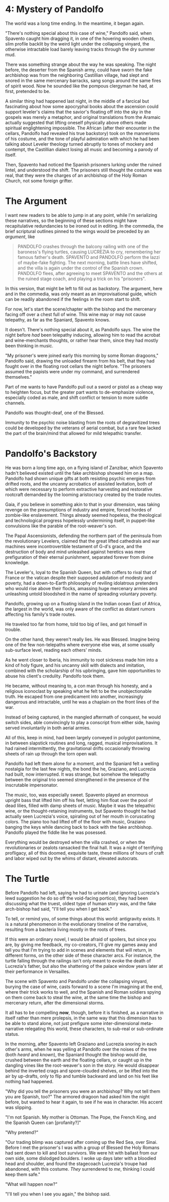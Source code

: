 # 4: Mystery of Pandolfo


<!--
argument:

Anchor or save point. 

Where dimensions overlap.

-->

The world was a long time ending. In the meantime, it began again.

"There's nothing special about this case of wine," Pandolfo said, when Spavento caught him dragging it, in one of the hovering wooden chests, slim profile backlit by the weird light under the collapsing vinyard, the otherwise intractable load barely leaving tracks through the dry summer mud.

There was something strange about the way he was speaking. The night before, the deserter from the Spanish army, could have sworn the fake archbishop was from the neighboring Castillian village, had slept and snored in the same mercenary barracks, sang songs around the same fires of spirit wood. Now he sounded like the pompous clergyman he had, at first, pretended to be. 

A similar thing had happened last night, in the middle of a farcical but fascinating about how some apocryphal books about the ascension could support leveler's claims that the savior's floating off into the sky in the gospels was merely a metaphor, and original translations from the Aramaic actually suggested that lifting oneself physically above others made spiritual englightening impossible. The African (after their encounter in the cellars, Pandolfo had revealed his true backstory) took on the mannerisms of his costume, and the tone of playful admiration with which he had been talking about Leveler theology turned abruptly to tones of mockery and contempt, the Castillian dialect losing all music and becoming a parody of itself.

Then, Spavento had noticed the Spanish prisoners lurking under the ruined lintel, and understood the shift. The prisoners still thought the costume was real, that they were the charges of an archbishop of the Holy Roman Church, not some foreign grifter. 

# The Argument

I want new readers to be able to jump in at any point, while I'm serializing these narratives, so the beginning of these sections might have recapitulative redundancies to be ironed out in editing. In the commedia, the brief scriptural outlines pinned to the wings would be preceded by an *argument*, like

> PANDOLFO crashes through the balcony railing with one of the baroness's flying turtles, causing LUCREZIA to cry, remembering her famous father's death. SPAVENTO and PANDOLFO perform the lazzi of maybe-fake fighting. The next morning, battle lines have shifted, and the villa is again under the control of the Spanish crown. PANDOLFO flees, after agreeing to meet SPAVENTO and the others at the ruined stage coach, and playing a trick on his "prisoners".

In this version, that might be left to fill out as backstory. The argument, here and in the commedia, was only meant as an improvisational guide, which can be readily abandoned if the feelings in the room start to shift. 

For now, let's start the scene/chapter with the bishop and the mercenary facing off over a chest full of wine. This wine may or may not cause telepathy, as far as the Spaniard, Spavento knows.

It doesn't. There's nothing special about it, as Pandolfo says. The wine the night before *had* been telepathy inducing, allowing him to read the acrobat and wine-merchants thoughts, or rather hear them, since they had mostly been thinking in music. 

<!--
In this world, there are flying vinyards, and citadels, and palaces, although many of them are burning and collapsing from the war, and the long period of decadence and inequity leading up to it (the aristocracy and clergy rising far above their subjects, raining fire and damnation).
-->

"My prisoner's were joined early this morning by some Roman dragoons," Pandolfo said, drawing the unloaded firearm from his belt, that they had fought over in the floating root cellars the night before. "The prisoners assumed the papists were under my command, and surrendered themselves."

Part of me wants to have Pandolfo pull out a sword or pistol as a cheap way to heighten focus, but the greater part wants to de-emphasize violence, especially coded as male, and shift conflict or tension to more subtle channels.

<!--the narrator, as the constellated or abstracted algorithm informing the text, can admit to inventing details, while maintaining the fiction that they are describing events that are real to them. They are stealing interdimensional literary forms and publishing them in universes that are pre-convergence, where they seem novel.-->

Pandolfo was thought-deaf, one of the Blessed.

Immunity to the psychic noise blasting from the roots of degravitized trees could be developed by the veterans of aerial combat, but a rare few lacked the part of the brain/mind that allowed for mild telepathic transfer<!--mostly during sleep-->. 


# Pandolfo's Backstory
<!--
I regret starting with the case of wine. For me, it is something I can't know. I have more information about it now, Pandolfo's intentions and the likely level of his veracity, but I want to start with Spavento's point of view, before all the dimensional travel. 
-->

He was born a long time ago, on a flying island of Zanzibar, which Spavento hadn't believed existed until the fake archbishop showed him on a map. Pandolfo had shown unique gifts at both resisting psychic energies from drifted roots, and the uncanny acrobatics of assisted levitation, both of which were necessary to perform extractive harvesting and restorative rootcraft demanded by the looming aristocracy created by the trade routes. <!--Don't feel guilty if you want to imagine un-ecologically sourced flying caravans, complete with circuses and the grim pageantry of forced labor. -->

Gaia, if you believe in something akin to that in your dimension, was taking revenge on the presumptions of industry and empire, forced hordes of zombie-like enslavement. Things already seemed hopeless, the theological and technological progress hopelessly undermining itself, in puppet-like convulsions like the parable of the root-weaver's son. 

The Papal Ascensionists, defending the northern part of the peninsula from the revolutionary Levelers, claimed that the great lifted cathedrals and war machines were incontrovertible testament of G-d's grace, and the destruction of body and mind unleashed against heretics was mere prefiguration of their eternal punishment, separated forever from divine knowledge.

The Leveler's, loyal to the Spanish Queen, but with coffers to rival that of France or the vatican despite their supposed adulation of modesty and poverty, had a down-to-Earth philosophy of reviling idolatrous pretenders who would rise above their flocks, amassing huge mercenary armies and unleashing untold bloodshed in the name of spreading voluntary poverty.

Pandolfo, growing up on a floating island in the Indian ocean East of Africa, the largest in the world, was only aware of the conflict as distant rumors affecting his family's trade routes. 

He traveled too far from home, told too big of lies, and got himself in trouble.

On the other hand, they weren't really lies. He was Blessed. Imagine being one of the few non-telepaths where everyone else was, at some usually sub-surface level, reading each others' minds. 

As he went closer to Iberia, his immunity to root sickness made him into a kind of holy figure, and his uncanny skill with dialects and imitation, combined with the scholarship of his upbringing, gave him opportunities to abuse his client's credulity. Pandolfo took them.

He became, without meaning to, a con man through his honesty, and a religious iconoclast by speaking what he felt to be the unobjectionable truth. He escaped from one predicament into another, increasingly dangerous and intractable, until he was a chaplain on the front lines of the war.

Instead of being captured, in the mangled aftermath of conquest, he would switch sides, able convincingly to play a conscript from either side, having served involuntarily in both aerial armies.

All of this, keep in mind, had been largely conveyed in polyglot pantomime, in between slapstick routines and long, ragged, musical improvisations. It had rained intermittently, the gravitational drifts occasionally throwing sheets of rain up through the torn open wall. 

Pandolfo had left them alone for a moment, and the Spaniard felt a welling nostalgia for the last few nights, the bond the he, Graziano, and Lucrezia had built, now interrupted. It was strange, but somehow the telepathy between the original trio seemed strengthened in the presence of the inscrutable impersonator.

The music, too, was especially sweet. Spavento played an enormous upright bass that lifted him off his feet, letting him float over the pool of dead lilies, filled with damp sheets of music. Maybe it was the telepathic wine, or the thought-retaining instruments, but Spavento thought he had actually seen Lucrezia's voice, spiraling out of her mouth in coruscating colors. The piano too had lifted off of the floor with music, Graziano banging the keys while dancing back to back with the fake archbishop. Pandolfo played the fiddle like he was posessed.

Everything would be destroyed when the villa crashed, or when the revolutionaries or zealots ransacked the final hall. It was a night of terrifying profligacy, all of this doomed, exquisite taste, these millions of hours of craft and labor wiped out by the whims of distant, elevated autocrats. 

<!-- 
It occurs to the writer that quite a few of the small circle of likely readers of this text have played music with him. They can imagine how he would imagine telepathic music would sound.
--> 

# The Turtle

Before Pandolfo had left, saying he had to urinate (and ignoring Lucrezia's lewd suggestion he do so off the void-facing portico), they had been discussing what the truest, oldest type of human story was, and the fake arch-bishop had said, "I'll tell you when I get back."

To tell, or remind you, of some things about this world: antigravity exists. It is a natural phenomenon in the evolutionary timeline of the narrative, resulting from a bacteria living mostly in the roots of trees.  

If this were an ordinary novel, I would be afraid of spoilers, but since you are, by giving me feedback, my co-creators, I'll give my games away and tell you that I'm trying to add in scenes and elements that will return, in different forms, on the other side of these character arcs. For instance, the turtle falling through the railings isn't only meant to evoke the death of Lucrezia's father, but also the shattering of the palace window years later at their performance in Versailles. 

<!--Author's note: in our timeline, Louis XIV moved the royal palace to Versailles in 1682. There were some wars around the time between France, Spain, and the holy Roman Empire. This novel is set somewhere around this period, in an alternate dimension with telepathy and floating trees.-->

The scene with Spavento and Pandolfo under the collapsing vinyard, burying the case of wine, casts forward to a scene I'm imagining at the end, where their trick works to well, and the Spanish and Roman soldiers spying on them come back to steal the wine, at the same time the bishop and mercenary return, after the dimensional storms. 

It all has to be compelling **now**, though, before it is finished, as a narrative in itself rather than mere prolepsis, in the same way that this dimension has to be able to stand alone, not just prefigure some inter-dimensional meta-narrative relegating this world, these characters, to sub-real or sub-ordinate status.

<!-- The structure of the series, and the structure of the novels, are also meant to be present in/anticipated by the way I'm structuring this chapter, with different interwoven elements: the wine, the turtle, and the music-->

In the morning, after Spavento left Graziano and Lucrezia snoring in each other's arms, when he was yelling at Pandolfo over the noises of the tree (both *heard* and *known*), the Spaniard thought the bishop would die, crushed between the earth and the floating cellars, or caught up in the dangling vines like the root-weaver's son in the story. He would disappear behind the inverted crags and spore-clouded shelves, or be lifted into the air by up-drafts, only to flip and tumble backward and land on his feet like nothing had happened.

<!--at first I thought I should explain the root-weaver thing, but I like leaving it as an "I'll tell you when I get back"-->


"Why did you tell the prisoners you were an archbishop? Why not tell them you are Spanish, too?" The armored dragoon had asked him the night before, but wanted to hear it again, to see if he was in character. His accent was slipping. 

"I'm not Spanish. My mother is Ottoman. The Pope, the French King, and the Spanish Queen can [profanity?]"

"Why pretend?"

"Our trading blimp was captured after coming up the Red Sea, over Sinai. Before I met the prisoner's I was with a group of Blessed the Holy Romans had sent down to kill and loot survivors. We were hit with ballast from our own side, some dislodged boulders. I woke up days later with a bloodied head and shoulder, and found the stagecoach Lucrezia's troupe had abandoned, with this costume. *They* surrendered to *me*, thinking I could keep them safe." 
<!--to be honest, as much as I'm trying to build symmetry with what I'm imagining now as the end, part of the effect of my style of writing/creation is returning to existing themes and details in a way that hopefully seems planned but is really emergent or improvised (like the commedia actors themselves would do)-->

"What will happen now?"
  <!-- -->

  <!-- -->
"I'll tell you when I see you again," the bishop said.
